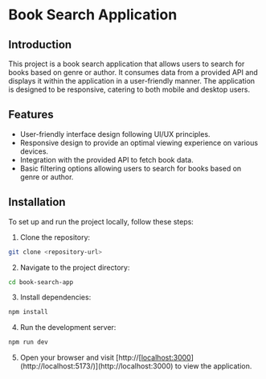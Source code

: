 # Book Search Application

## Introduction

This project is a book search application that allows users to search for books based on genre or author. It consumes data from a provided API and displays it within the application in a user-friendly manner. The application is designed to be responsive, catering to both mobile and desktop users.

## Features

- User-friendly interface design following UI/UX principles.
- Responsive design to provide an optimal viewing experience on various devices.
- Integration with the provided API to fetch book data.
- Basic filtering options allowing users to search for books based on genre or author.

## Installation

To set up and run the project locally, follow these steps:

1. Clone the repository:

```bash
git clone <repository-url>
```

2. Navigate to the project directory:

```bash
cd book-search-app
```

3. Install dependencies:

```bash
npm install
```

4. Run the development server:

```bash
npm run dev
```

5. Open your browser and visit [http://[[localhost:3000](http://localhost:5173/)](http://localhost:5173/)](http://localhost:3000) to view the application.


